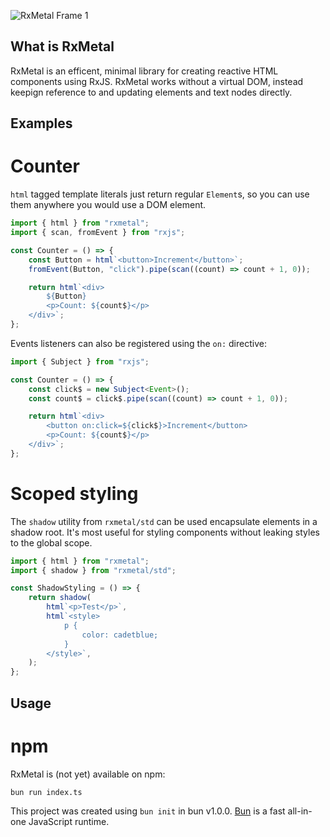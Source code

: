 ![RxMetal Frame 1](https://github.com/jeremyjacob/RxMetal/assets/44799944/debba470-8b2c-4a58-9023-64b4dc974930)

## What is RxMetal

RxMetal is an efficent, minimal library for creating reactive HTML components using RxJS. RxMetal works without a virtual DOM, instead keepign reference to and updating elements and text nodes directly.

## Examples

# Counter

`html` tagged template literals just return regular `Element`s, so you can use them anywhere you would use a DOM element.

```ts
import { html } from "rxmetal";
import { scan, fromEvent } from "rxjs";

const Counter = () => {
    const Button = html`<button>Increment</button>`;
    fromEvent(Button, "click").pipe(scan((count) => count + 1, 0));

    return html`<div>
        ${Button}
        <p>Count: ${count$}</p>
    </div>`;
};
```

Events listeners can also be registered using the `on:` directive:

```ts
import { Subject } from "rxjs";

const Counter = () => {
    const click$ = new Subject<Event>();
    const count$ = click$.pipe(scan((count) => count + 1, 0));

    return html`<div>
        <button on:click=${click$}>Increment</button>
        <p>Count: ${count$}</p>
    </div>`;
};
```

# Scoped styling

The `shadow` utility from `rxmetal/std` can be used encapsulate elements in a shadow root. It's most useful for styling components without leaking styles to the global scope.

```ts
import { html } from "rxmetal";
import { shadow } from "rxmetal/std";

const ShadowStyling = () => {
    return shadow(
        html`<p>Test</p>`,
        html`<style>
            p {
                color: cadetblue;
            }
        </style>`,
    );
};
```

## Usage

# npm

RxMetal is (not yet) available on npm:

```bash
bun run index.ts
```

This project was created using `bun init` in bun v1.0.0. [Bun](https://bun.sh) is a fast all-in-one JavaScript runtime.
